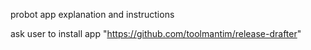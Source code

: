 probot app explanation and instructions

ask user to install app "https://github.com/toolmantim/release-drafter"
